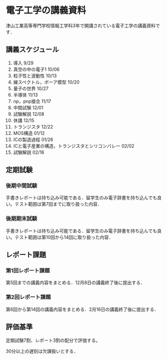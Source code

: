 # 電子工学の講義資料

津山工業高等専門学校情報工学科3年で開講されている電子工学の講義資料です．

## 講義スケジュール

1. 導入 9/29
2. 真空の中の電子1 10/06
3. 粒子性と波動性 10/13
4. 線スペクトル，ボーア模型 10/20
5. 量子の世界 10/27
6. 半導体 11/13
7. np，pnp接合   11/17
8. 中間試験 12/01
9. 試験解説 12/08
10. 休講 12/15
11. トランジスタ 12/22
12. MOS構造 01/12
13. ICの製造過程 01/26
14. ICと電子産業の構造，トランジスタとシリコンバレー 02/02
15. 試験解説 02/16

## 定期試験

### 後期中間試験

手書きレポートは持ち込み可能である．留学生のみ電子辞書を持ち込んでも良い。テスト範囲は第7回までに取り扱った内容．

### 後期期末試験

手書きレポートは持ち込み可能である．留学生のみ電子辞書を持ち込んでも良い。テスト範囲は第10回から14回に取り扱った内容．

## レポート課題

### 第1回レポート課題

第5回までの講義内容をまとめる．12月8日の講義終了後に提出する．

### 第2回レポート課題

第6回から第14回の講義内容をまとめる．2月16日の講義終了後に提出する．

## 評価基準

定期試験7割、レポート3割の配分で評価する。

30分以上の遅刻は欠課扱いとする．
